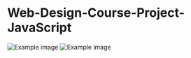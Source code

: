 # Web-Design-Course-Project-JavaScript

![Example image](http://i68.tinypic.com/a2u3qr.png) ![Example image](http://i65.tinypic.com/nfkytz.png)
